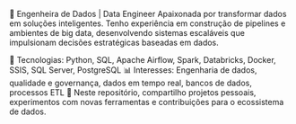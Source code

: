 🚀 Engenheira de Dados | Data Engineer
Apaixonada por transformar dados em soluções inteligentes. Tenho experiência em construção de pipelines e ambientes de big data, desenvolvendo sistemas escaláveis que impulsionam decisões estratégicas baseadas em dados.

🔧 Tecnologias: Python, SQL, Apache Airflow, Spark, Databricks, Docker, SSIS, SQL Server, PostgreSQL
📊 Interesses: Engenharia de dados, qualidade e governança, dados em tempo real, bancos de dados, processos ETL
📂 Neste repositório, compartilho projetos pessoais, experimentos com novas ferramentas e contribuições para o ecossistema de dados.
